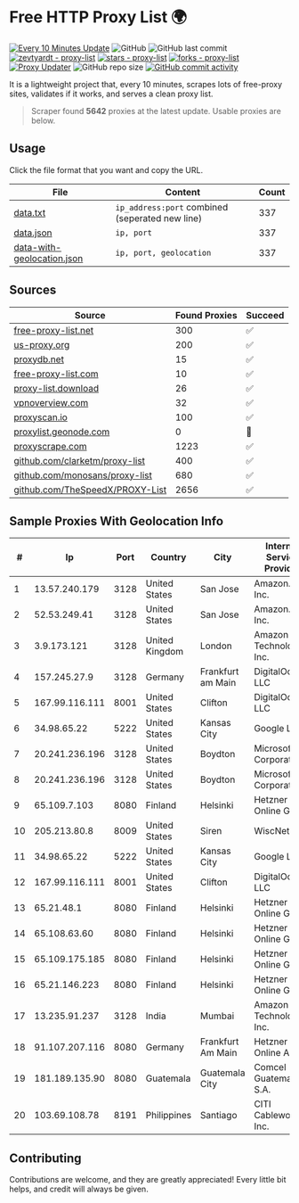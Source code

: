 
# Free HTTP Proxy List 🌍

[![Every 10 Minutes Update](https://github.com/mertguvencli/http-proxy-list/actions/workflows/main.yml/badge.svg?branch=main)](https://github.com/mertguvencli/http-proxy-list/actions/workflows/main.yml)
![GitHub](https://img.shields.io/github/license/mertguvencli/http-proxy-list)
![GitHub last commit](https://img.shields.io/github/last-commit/mertguvencli/http-proxy-list)
[![zevtyardt - proxy-list](https://img.shields.io/static/v1?label=zevtyardt&message=proxy-list&color=blue&logo=github)](https://github.com/zevtyardt/proxy-list "Go to GitHub repo")
[![stars - proxy-list](https://img.shields.io/github/stars/zevtyardt/proxy-list?style=social)](https://github.com/zevtyardt/proxy-list)
[![forks - proxy-list](https://img.shields.io/github/forks/zevtyardt/proxy-list?style=social)](https://github.com/zevtyardt/proxy-list)
[![Proxy Updater](https://github.com/zevtyardt/proxy-list/workflows/Proxy%20Updater/badge.svg)](https://github.com/zevtyardt/proxy-list/actions?query=workflow:"Proxy+Updater")
![GitHub repo size](https://img.shields.io/github/repo-size/zevtyardt/proxy-list)
[![GitHub commit activity](https://img.shields.io/github/commit-activity/m/zevtyardt/proxy-list?logo=commits)](https://github.com/zevtyardt/proxy-list/commits/main)

It is a lightweight project that, every 10 minutes, scrapes lots of free-proxy sites, validates if it works, and serves a clean proxy list.

> Scraper found **5642** proxies at the latest update. Usable proxies are below.

## Usage

Click the file format that you want and copy the URL.

|File|Content|Count|
|----|-------|-----|
|[data.txt](https://raw.githubusercontent.com/mertguvencli/http-proxy-list/main/proxy-list/data.txt)|`ip_address:port` combined (seperated new line)|337|
|[data.json](https://raw.githubusercontent.com/mertguvencli/http-proxy-list/main/proxy-list/data.json)|`ip, port`|337|
|[data-with-geolocation.json](https://raw.githubusercontent.com/mertguvencli/http-proxy-list/main/proxy-list/data-with-geolocation.json)|`ip, port, geolocation`|337|

## Sources

|Source|Found Proxies|Succeed|
|------|-------------|-------|
|[free-proxy-list.net](https://free-proxy-list.net)|300|✅|
|[us-proxy.org](https://www.us-proxy.org)|200|✅|
|[proxydb.net](http://proxydb.net)|15|✅|
|[free-proxy-list.com](https://free-proxy-list.com/?page=&port=&type%5B%5D=http&type%5B%5D=https&up_time=0&search=Search)|10|✅|
|[proxy-list.download](https://www.proxy-list.download/HTTP)|26|✅|
|[vpnoverview.com](https://vpnoverview.com/privacy/anonymous-browsing/free-proxy-servers)|32|✅|
|[proxyscan.io](https://www.proxyscan.io)|100|✅|
|[proxylist.geonode.com](https://proxylist.geonode.com/api/proxy-list?limit=300&page=1&sort_by=lastChecked&sort_type=desc&protocols=http,https)|0|🚫|
|[proxyscrape.com](https://api.proxyscrape.com/v2/?request=displayproxies&protocol=http&timeout=10000&country=all&ssl=all&anonymity=all)|1223|✅|
|[github.com/clarketm/proxy-list](https://raw.githubusercontent.com/clarketm/proxy-list/master/proxy-list-raw.txt)|400|✅|
|[github.com/monosans/proxy-list](https://raw.githubusercontent.com/monosans/proxy-list/main/proxies/http.txt)|680|✅|
|[github.com/TheSpeedX/PROXY-List](https://raw.githubusercontent.com/TheSpeedX/PROXY-List/master/http.txt)|2656|✅|


## Sample Proxies With Geolocation Info

|#|Ip|Port|Country|City|Internet Service Provider|
|-|--|----|-------|----|-------------------------|
|1|13.57.240.179|3128|United States|San Jose|Amazon.com, Inc.|
|2|52.53.249.41|3128|United States|San Jose|Amazon.com, Inc.|
|3|3.9.173.121|3128|United Kingdom|London|Amazon Technologies Inc.|
|4|157.245.27.9|3128|Germany|Frankfurt am Main|DigitalOcean, LLC|
|5|167.99.116.111|8001|United States|Clifton|DigitalOcean, LLC|
|6|34.98.65.22|5222|United States|Kansas City|Google LLC|
|7|20.241.236.196|3128|United States|Boydton|Microsoft Corporation|
|8|20.241.236.196|3128|United States|Boydton|Microsoft Corporation|
|9|65.109.7.103|8080|Finland|Helsinki|Hetzner Online GmbH|
|10|205.213.80.8|8009|United States|Siren|WiscNet|
|11|34.98.65.22|5222|United States|Kansas City|Google LLC|
|12|167.99.116.111|8001|United States|Clifton|DigitalOcean, LLC|
|13|65.21.48.1|8080|Finland|Helsinki|Hetzner Online GmbH|
|14|65.108.63.60|8080|Finland|Helsinki|Hetzner Online GmbH|
|15|65.109.175.185|8080|Finland|Helsinki|Hetzner Online GmbH|
|16|65.21.146.223|8080|Finland|Helsinki|Hetzner Online GmbH|
|17|13.235.91.237|3128|India|Mumbai|Amazon Technologies Inc.|
|18|91.107.207.116|8080|Germany|Frankfurt Am Main|Hetzner Online AG|
|19|181.189.135.90|8080|Guatemala|Guatemala City|Comcel Guatemala S.A.|
|20|103.69.108.78|8191|Philippines|Santiago|CITI Cableworld Inc.|



## Contributing

Contributions are welcome, and they are greatly appreciated! Every
little bit helps, and credit will always be given.


